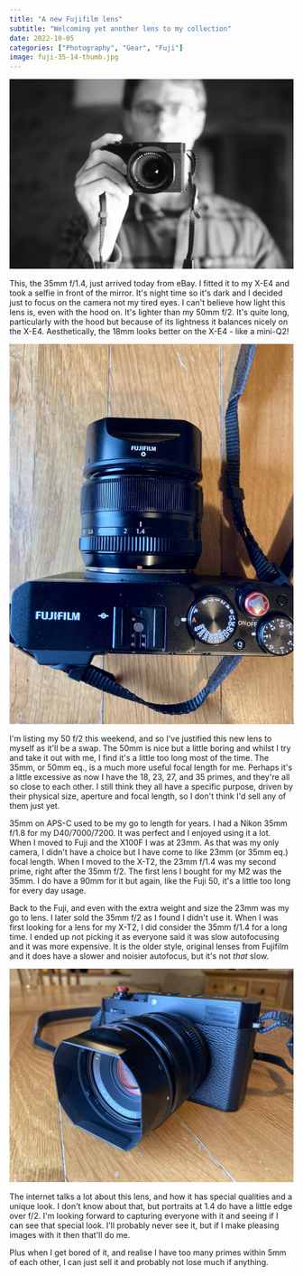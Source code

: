```yaml
---
title: "A new Fujifilm lens"
subtitle: "Welcoming yet another lens to my collection"
date: 2022-10-05
categories: ["Photography", "Gear", "Fuji"]
image: fuji-35-14-thumb.jpg
---
```


![Smile 😅](fuji-35-14-thumb.jpg "Smile 😅")

This, the 35mm f/1.4, just arrived today from eBay. I fitted it to my X-E4 and took a selfie in front of the mirror. It's night time so it's dark and I decided just to focus on the camera not my tired eyes. I can't believe how light this lens is, even with the hood on. It's lighter than my 50mm f/2. It's quite long, particularly with the hood but because of its lightness it balances nicely on the X-E4. Aesthetically, the 18mm looks better on the X-E4 - like a mini-Q2!

![Quite a deep lens, particularly with hood](Fuji-35-14-2.jpg "Quite a deep lens, particularly with hood")

I'm listing my 50 f/2 this weekend, and so I've justified this new lens to myself as it'll be a swap. The 50mm is nice but a little boring and whilst I try and take it out with me, I find it's a little too long most of the time. The 35mm, or 50mm eq., is a much more useful focal length for me. Perhaps it's a little excessive as now I have the 18, 23, 27, and 35 primes, and they're all so close to each other. I still think they all have a specific purpose, driven by their physical size, aperture and focal length, so I don't think I'd sell any of them just yet.

35mm on APS-C used to be my go to length for years. I had a Nikon 35mm f/1.8 for my D40/7000/7200. It was perfect and I enjoyed using it a lot. When I moved to Fuji and the X100F I was at 23mm. As that was my only camera, I didn't have a choice but I have come to like 23mm (or 35mm eq.) focal length. When I moved to the X-T2, the 23mm f/1.4 was my second prime, right after the 35mm f/2. The first lens I bought for my M2 was the 35mm. I do have a 90mm for it but again, like the Fuji 50, it's a little too long for every day usage.

Back to the Fuji, and even with the extra weight and size the 23mm was my go to lens. I later sold the 35mm f/2 as I found I didn't use it. When I was first looking for a lens for my X-T2, I did consider the 35mm f/1.4 for a long time. I ended up not picking it as everyone said it was slow autofocusing and it was more expensive. It is the older style, original lenses from Fujifilm and it does have a slower and noisier autofocus, but it's not *that* slow.

![Long nosed Q](Fuji-35-14-3.jpg "Long nosed Q")

The internet talks a lot about this lens, and how it has special qualities and a unique look. I don't know about that, but portraits at 1.4 do have a little edge over f/2. I'm looking forward to capturing everyone with it and seeing if I can see that special look. I'll probably never see it, but if I make pleasing images with it then that'll do me.

Plus when I get bored of it, and realise I have too many primes within 5mm of each other, I can just sell it and probably not lose much if anything.
